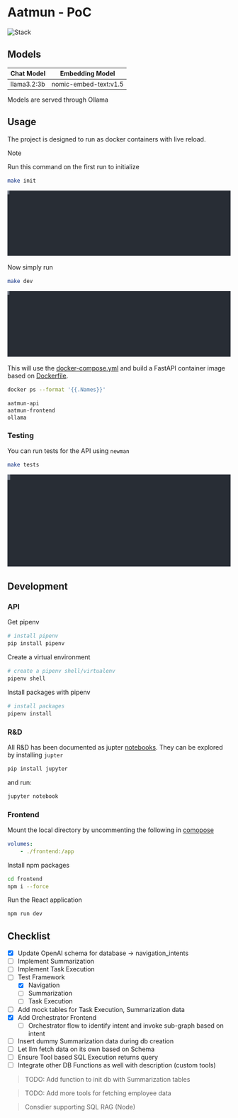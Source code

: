 # Aatmun - PoC

![Stack](https://skillicons.dev/icons?i=ubuntu,bash,py)


## Models

| Chat Model  | Embedding Model       |
|-------------|-----------------------|
| llama3.2:3b | nomic-embed-text:v1.5 |

Models are served through Ollama 

## Usage

The project is designed to run as docker containers with live reload.

> [!NOTE]
> Run this command on the first run to initialize


```bash
make init
```

![Init command](./static/images/init.svg)


Now simply run

```bash
make dev
```

![Dev command](./static/images/dev.svg)


This will use the [docker-compose.yml](./docker-compose.yml) and build a FastAPI container image based on [Dockerfile](./Dockerfile).

```bash
docker ps --format '{{.Names}}'
```

```
aatmun-api
aatmun-frontend
ollama
```

### Testing

You can run tests for the API using `newman`

```bash
make tests
```

![Test command](./static/images/test.svg)


## Development

### API

Get pipenv

```bash
# install pipenv
pip install pipenv
```

Create a virtual environment

```bash
# create a pipenv shell/virtualenv
pipenv shell
```

Install packages with pipenv
```bash
# install packages
pipenv install
```

### R&D
All R&D has been documented as jupter [notebooks](./notebooks/). They can be explored by installing `jupter`

```bash
pip install jupyter
```

and run:

```bash
jupyter notebook
```

### Frontend
Mount the local directory by uncommenting the following in [comopose](./docker-compose.yml)

```yml
volumes:
    - ./frontend:/app
```

Install npm packages

```bash
cd frontend 
npm i --force
```

Run the React application

```bash
npm run dev
```

## Checklist
- [x] Update OpenAI schema for database -> navigation_intents
- [ ] Implement Summarization
- [ ] Implement Task Execution
- [ ] Test Framework
    - [x] Navigation
    - [ ] Summarization
    - [ ] Task Execution
- [ ] Add mock tables for Task Execution, Summarization data
- [x] Add Orchestrator Frontend
    - [ ] Orchestrator flow to identify intent and invoke sub-graph based on intent
- [ ] Insert dummy Summarization data during db creation
- [ ] Let llm fetch data on its own based on Schema
- [ ] Ensure Tool based SQL Execution returns query
- [ ] Integrate other DB Functions as well with description (custom tools)

> TODO: Add function to init db with Summarization tables

> TODO: Add more tools for fetching employee data

> Consdier supporting SQL RAG (Node)
